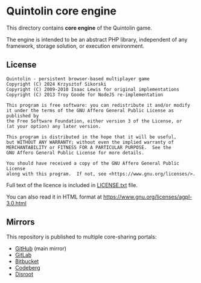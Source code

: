 # Quintolin core engine

This directory contains **core engine** of the Quintolin game.

The engine is intended to be an abstract PHP library,
independent of any framework, storage solution, or execution environment.

## License

    Quintolin - persistent browser-based multiplayer game
    Copyright (C) 2024 Krzysztof Sikorski
    Copyright (C) 2009-2010 Isaac Lewis for original implementations
    Copyright (C) 2013 Troy Goode for NodeJS re-implementation

    This program is free software: you can redistribute it and/or modify
    it under the terms of the GNU Affero General Public License as published by
    the Free Software Foundation, either version 3 of the License, or
    (at your option) any later version.

    This program is distributed in the hope that it will be useful,
    but WITHOUT ANY WARRANTY; without even the implied warranty of
    MERCHANTABILITY or FITNESS FOR A PARTICULAR PURPOSE.  See the
    GNU Affero General Public License for more details.

    You should have received a copy of the GNU Affero General Public License
    along with this program.  If not, see <https://www.gnu.org/licenses/>.

Full text of the licence is included in [LICENSE.txt](LICENSE.txt) file.

You can also read it in HTML format at
<https://www.gnu.org/licenses/agpl-3.0.html>

## Mirrors

This repository is published to multiple core-sharing portals:

- [GitHub](https://github.com/quintolin/core) (main mirror)
- [GitLab](https://gitlab.com/quintolin/core)
- [Bitbucket](https://bitbucket.org/quintolin/core)
- [Codeberg](https://codeberg.org/quintolin/core)
- [Disroot](https://git.disroot.org/quintolin/core)
